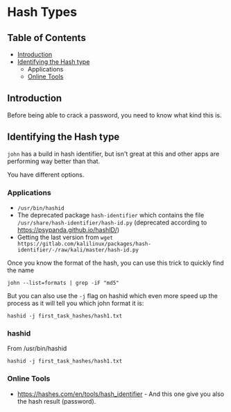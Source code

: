# Hash Types

## Table of Contents

- [Introduction](#introduction)
- [Identifying the Hash type](#identifying-the-hash-type)
  - Applications
  - [Online Tools](#online-tools)

## Introduction

Before being able to crack a password, you need to know what kind this is.

## Identifying the Hash type

`john` has a build in hash identifier, but isn't great at this and other apps are performing way better than that.

You have different options.

### Applications

* `/usr/bin/hashid`
* The deprecated package `hash-identifier` which contains the file `/usr/share/hash-identifier/hash-id.py` (deprecated according to https://psypanda.github.io/hashID/)
* Getting the last version from `wget https://gitlab.com/kalilinux/packages/hash-identifier/-/raw/kali/master/hash-id.py`

Once you know the format of the hash, you can use this trick to quickly find the name

    john --list=formats | grep -iF "md5"

But you can also use the `-j` flag on hashid which even more speed up the process as it will tell you which john format it is:

    hashid -j first_task_hashes/hash1.txt

### hashid

From /usr/bin/hashid

    hashid -j first_task_hashes/hash1.txt

### Online Tools

- https://hashes.com/en/tools/hash_identifier - And this one give you also the hash result (password).
